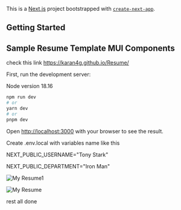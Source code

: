 This is a [Next.js](https://nextjs.org/) project bootstrapped with [`create-next-app`](https://github.com/vercel/next.js/tree/canary/packages/create-next-app).

## Getting Started

## Sample Resume Template MUI Components

check this link https://karan4g.github.io/Resume/

First, run the development server:

Node version 18.16

```bash
npm run dev
# or
yarn dev
# or
pnpm dev
```

Open [http://localhost:3000](http://localhost:3000) with your browser to see the result.

Create .env.local 
with variables name like this


NEXT_PUBLIC_USERNAME="Tony Stark"

NEXT_PUBLIC_DEPARTMENT="Iron Man"

![My Resume1](https://github.com/karan4g/Resume/assets/77822406/7dcf3c8e-5e53-49a6-8f08-d27f3b700fd7)


![My Resume](https://github.com/karan4g/Resume/assets/77822406/9ede661d-4dd4-4b44-b6e8-0e213c9a98dd)


rest all done

